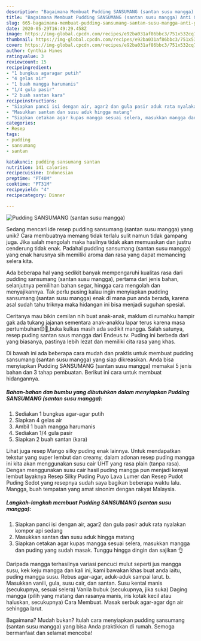 ```yaml
---
description: "Bagaimana Membuat Pudding SANSUMANG (santan susu mangga) Anti Gagal"
title: "Bagaimana Membuat Pudding SANSUMANG (santan susu mangga) Anti Gagal"
slug: 665-bagaimana-membuat-pudding-sansumang-santan-susu-mangga-anti-gagal
date: 2020-05-29T16:49:29.458Z
image: https://img-global.cpcdn.com/recipes/e92ba031af86bbc3/751x532cq70/pudding-sansumang-santan-susu-mangga-foto-resep-utama.jpg
thumbnail: https://img-global.cpcdn.com/recipes/e92ba031af86bbc3/751x532cq70/pudding-sansumang-santan-susu-mangga-foto-resep-utama.jpg
cover: https://img-global.cpcdn.com/recipes/e92ba031af86bbc3/751x532cq70/pudding-sansumang-santan-susu-mangga-foto-resep-utama.jpg
author: Cynthia Hines
ratingvalue: 3
reviewcount: 15
recipeingredient:
- "1 bungkus agaragar putih"
- "4 gelas air"
- "1 buah mangga harumanis"
- "1/4 gula pasir"
- "2 buah santan kara"
recipeinstructions:
- "Siapkan panci isi dengan air, agar2 dan gula pasir aduk rata nyalakan kompor api sedang"
- "Masukkan santan dan susu aduk hingga matang"
- "Siapkan cetakan agar kupas mangga sesuai selera, masukkan mangga dan puding yang sudah masak. Tunggu hingga dingin dan sajikan 👌"
categories:
- Resep
tags:
- pudding
- sansumang
- santan

katakunci: pudding sansumang santan 
nutrition: 141 calories
recipecuisine: Indonesian
preptime: "PT40M"
cooktime: "PT31M"
recipeyield: "4"
recipecategory: Dinner

---
```



![Pudding SANSUMANG (santan susu mangga)](https://img-global.cpcdn.com/recipes/e92ba031af86bbc3/751x532cq70/pudding-sansumang-santan-susu-mangga-foto-resep-utama.jpg)

Sedang mencari ide resep pudding sansumang (santan susu mangga) yang unik? Cara membuatnya memang tidak terlalu sulit namun tidak gampang juga. Jika salah mengolah maka hasilnya tidak akan memuaskan dan justru cenderung tidak enak. Padahal pudding sansumang (santan susu mangga) yang enak harusnya sih memiliki aroma dan rasa yang dapat memancing selera kita.

Ada beberapa hal yang sedikit banyak mempengaruhi kualitas rasa dari pudding sansumang (santan susu mangga), pertama dari jenis bahan, selanjutnya pemilihan bahan segar, hingga cara mengolah dan menyajikannya. Tak perlu pusing kalau ingin menyiapkan pudding sansumang (santan susu mangga) enak di mana pun anda berada, karena asal sudah tahu triknya maka hidangan ini bisa menjadi suguhan spesial.

Ceritanya mau bikin cemilan nih buat anak-anak, maklum di rumahku hampir gak ada tukang jajanan sementara anak-anakku lapar terus karena masa pertumbuhan😊🤭,buka kulkas masih ada sedikit mangga. Salah satunya, resep puding santan saus mangga dari Endeus.tv. Puding ini berbeda dari yang biasanya, pastinya lebih lezat dan memiliki cita rasa yang khas.


Di bawah ini ada beberapa cara mudah dan praktis untuk membuat pudding sansumang (santan susu mangga) yang siap dikreasikan. Anda bisa menyiapkan Pudding SANSUMANG (santan susu mangga) memakai 5 jenis bahan dan 3 tahap pembuatan. Berikut ini cara untuk membuat hidangannya.

<!--inarticleads1-->

##### Bahan-bahan dan bumbu yang dibutuhkan dalam menyiapkan Pudding SANSUMANG (santan susu mangga):

1. Sediakan 1 bungkus agar-agar putih
1. Siapkan 4 gelas air
1. Ambil 1 buah mangga harumanis
1. Sediakan 1/4 gula pasir
1. Siapkan 2 buah santan (kara)


Lihat juga resep Mango silky puding enak lainnya. Untuk mendapatkan tekstur yang super lembut dan creamy, dalam adonan resep puding mangga ini kita akan menggunakan susu cair UHT yang rasa plain (tanpa rasa). Dengan menggunakan susu cair hasil puding mangga pun menjadi kenyal lembut layaknya Resep Silky Puding Puyo Lava Lumer dan Resep Pudot Puding Sedot yang resepnya sudah saya bagikan beberapa waktu lalu. Mangga, buah tempatan yang amat sinonim dengan rakyat Malaysia. 

<!--inarticleads2-->

##### Langkah-langkah membuat Pudding SANSUMANG (santan susu mangga):

1. Siapkan panci isi dengan air, agar2 dan gula pasir aduk rata nyalakan kompor api sedang
1. Masukkan santan dan susu aduk hingga matang
1. Siapkan cetakan agar kupas mangga sesuai selera, masukkan mangga dan puding yang sudah masak. Tunggu hingga dingin dan sajikan 👌


Daripada mangga terhasilnya variasi pencuci mulut seperti jus mangga susu, kek keju mangga dan kali ini, kami bawakan khas buat anda iaitu, puding mangga susu. Rebus agar-agar, aduk-aduk sampai larut. b. Masukkan vanili, gula, susu cair, dan santan. Susu kental manis (secukupnya, sesuai selera) Vanila bubuk (secukupnya, jika suka) Daging mangga (pilih yang matang dan rasanya manis, iris kotak kecil atau haluskan, secukupnya) Cara Membuat. Masak serbuk agar-agar dgn air sehingga larut. 

Bagaimana? Mudah bukan? Itulah cara menyiapkan pudding sansumang (santan susu mangga) yang bisa Anda praktikkan di rumah. Semoga bermanfaat dan selamat mencoba!
